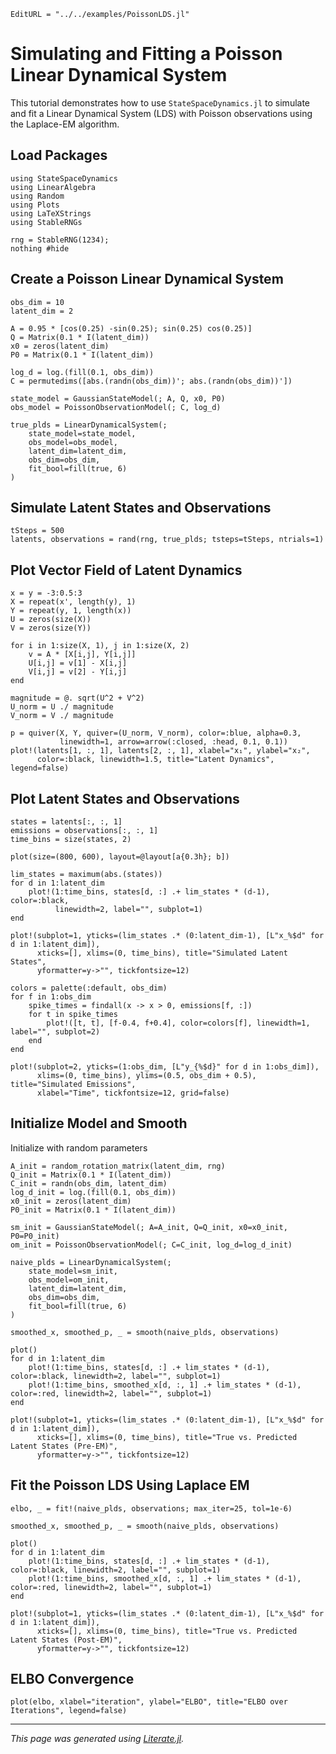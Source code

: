 ```@meta
EditURL = "../../examples/PoissonLDS.jl"
```

# Simulating and Fitting a Poisson Linear Dynamical System

This tutorial demonstrates how to use `StateSpaceDynamics.jl` to simulate and fit a
Linear Dynamical System (LDS) with Poisson observations using the Laplace-EM algorithm.

## Load Packages

````@example poisson_latent_dynamics_example
using StateSpaceDynamics
using LinearAlgebra
using Random
using Plots
using LaTeXStrings
using StableRNGs
````

````@example poisson_latent_dynamics_example
rng = StableRNG(1234);
nothing #hide
````

## Create a Poisson Linear Dynamical System

````@example poisson_latent_dynamics_example
obs_dim = 10
latent_dim = 2

A = 0.95 * [cos(0.25) -sin(0.25); sin(0.25) cos(0.25)]
Q = Matrix(0.1 * I(latent_dim))
x0 = zeros(latent_dim)
P0 = Matrix(0.1 * I(latent_dim))

log_d = log.(fill(0.1, obs_dim))
C = permutedims([abs.(randn(obs_dim))'; abs.(randn(obs_dim))'])

state_model = GaussianStateModel(; A, Q, x0, P0)
obs_model = PoissonObservationModel(; C, log_d)

true_plds = LinearDynamicalSystem(;
    state_model=state_model,
    obs_model=obs_model,
    latent_dim=latent_dim,
    obs_dim=obs_dim,
    fit_bool=fill(true, 6)
)
````

## Simulate Latent States and Observations

````@example poisson_latent_dynamics_example
tSteps = 500
latents, observations = rand(rng, true_plds; tsteps=tSteps, ntrials=1)
````

## Plot Vector Field of Latent Dynamics

````@example poisson_latent_dynamics_example
x = y = -3:0.5:3
X = repeat(x', length(y), 1)
Y = repeat(y, 1, length(x))
U = zeros(size(X))
V = zeros(size(Y))

for i in 1:size(X, 1), j in 1:size(X, 2)
    v = A * [X[i,j], Y[i,j]]
    U[i,j] = v[1] - X[i,j]
    V[i,j] = v[2] - Y[i,j]
end

magnitude = @. sqrt(U^2 + V^2)
U_norm = U ./ magnitude
V_norm = V ./ magnitude

p = quiver(X, Y, quiver=(U_norm, V_norm), color=:blue, alpha=0.3,
           linewidth=1, arrow=arrow(:closed, :head, 0.1, 0.1))
plot!(latents[1, :, 1], latents[2, :, 1], xlabel="x₁", ylabel="x₂",
      color=:black, linewidth=1.5, title="Latent Dynamics", legend=false)
````

## Plot Latent States and Observations

````@example poisson_latent_dynamics_example
states = latents[:, :, 1]
emissions = observations[:, :, 1]
time_bins = size(states, 2)

plot(size=(800, 600), layout=@layout[a{0.3h}; b])

lim_states = maximum(abs.(states))
for d in 1:latent_dim
    plot!(1:time_bins, states[d, :] .+ lim_states * (d-1), color=:black,
          linewidth=2, label="", subplot=1)
end

plot!(subplot=1, yticks=(lim_states .* (0:latent_dim-1), [L"x_%$d" for d in 1:latent_dim]),
      xticks=[], xlims=(0, time_bins), title="Simulated Latent States",
      yformatter=y->"", tickfontsize=12)

colors = palette(:default, obs_dim)
for f in 1:obs_dim
    spike_times = findall(x -> x > 0, emissions[f, :])
    for t in spike_times
        plot!([t, t], [f-0.4, f+0.4], color=colors[f], linewidth=1, label="", subplot=2)
    end
end

plot!(subplot=2, yticks=(1:obs_dim, [L"y_{%$d}" for d in 1:obs_dim]),
      xlims=(0, time_bins), ylims=(0.5, obs_dim + 0.5), title="Simulated Emissions",
      xlabel="Time", tickfontsize=12, grid=false)
````

## Initialize Model and Smooth

Initialize with random parameters

````@example poisson_latent_dynamics_example
A_init = random_rotation_matrix(latent_dim, rng)
Q_init = Matrix(0.1 * I(latent_dim))
C_init = randn(obs_dim, latent_dim)
log_d_init = log.(fill(0.1, obs_dim))
x0_init = zeros(latent_dim)
P0_init = Matrix(0.1 * I(latent_dim))

sm_init = GaussianStateModel(; A=A_init, Q=Q_init, x0=x0_init, P0=P0_init)
om_init = PoissonObservationModel(; C=C_init, log_d=log_d_init)

naive_plds = LinearDynamicalSystem(;
    state_model=sm_init,
    obs_model=om_init,
    latent_dim=latent_dim,
    obs_dim=obs_dim,
    fit_bool=fill(true, 6)
)

smoothed_x, smoothed_p, _ = smooth(naive_plds, observations)

plot()
for d in 1:latent_dim
    plot!(1:time_bins, states[d, :] .+ lim_states * (d-1), color=:black, linewidth=2, label="", subplot=1)
    plot!(1:time_bins, smoothed_x[d, :, 1] .+ lim_states * (d-1), color=:red, linewidth=2, label="", subplot=1)
end

plot!(subplot=1, yticks=(lim_states .* (0:latent_dim-1), [L"x_%$d" for d in 1:latent_dim]),
      xticks=[], xlims=(0, time_bins), title="True vs. Predicted Latent States (Pre-EM)",
      yformatter=y->"", tickfontsize=12)
````

## Fit the Poisson LDS Using Laplace EM

````@example poisson_latent_dynamics_example
elbo, _ = fit!(naive_plds, observations; max_iter=25, tol=1e-6)

smoothed_x, smoothed_p, _ = smooth(naive_plds, observations)

plot()
for d in 1:latent_dim
    plot!(1:time_bins, states[d, :] .+ lim_states * (d-1), color=:black, linewidth=2, label="", subplot=1)
    plot!(1:time_bins, smoothed_x[d, :, 1] .+ lim_states * (d-1), color=:red, linewidth=2, label="", subplot=1)
end

plot!(subplot=1, yticks=(lim_states .* (0:latent_dim-1), [L"x_%$d" for d in 1:latent_dim]),
      xticks=[], xlims=(0, time_bins), title="True vs. Predicted Latent States (Post-EM)",
      yformatter=y->"", tickfontsize=12)
````

## ELBO Convergence

````@example poisson_latent_dynamics_example
plot(elbo, xlabel="iteration", ylabel="ELBO", title="ELBO over Iterations", legend=false)
````

---

*This page was generated using [Literate.jl](https://github.com/fredrikekre/Literate.jl).*

